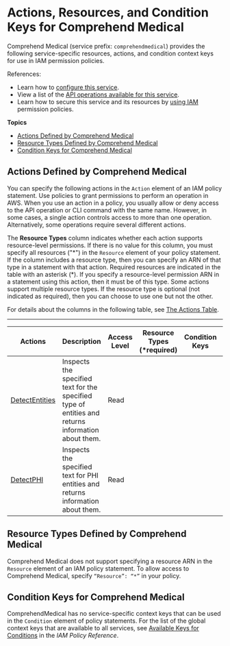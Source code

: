 # Actions, Resources, and Condition Keys for Comprehend Medical<a name="list_comprehendmedical"></a>

Comprehend Medical \(service prefix: `comprehendmedical`\) provides the following service\-specific resources, actions, and condition context keys for use in IAM permission policies\.

References:
+ Learn how to [configure this service](https://docs.aws.amazon.com/comprehend/latest/dg/)\.
+ View a list of the [API operations available for this service](https://docs.aws.amazon.com/comprehend/latest/dg/)\.
+ Learn how to secure this service and its resources by [using IAM](https://docs.aws.amazon.com/comprehend/latest/dg/auth-and-access-control.html) permission policies\.

**Topics**
+ [Actions Defined by Comprehend Medical](#comprehendmedical-actions-as-permissions)
+ [Resource Types Defined by Comprehend Medical](#comprehendmedical-resources-for-iam-policies)
+ [Condition Keys for Comprehend Medical](#comprehendmedical-policy-keys)

## Actions Defined by Comprehend Medical<a name="comprehendmedical-actions-as-permissions"></a>

You can specify the following actions in the `Action` element of an IAM policy statement\. Use policies to grant permissions to perform an operation in AWS\. When you use an action in a policy, you usually allow or deny access to the API operation or CLI command with the same name\. However, in some cases, a single action controls access to more than one operation\. Alternatively, some operations require several different actions\.

The **Resource Types** column indicates whether each action supports resource\-level permissions\. If there is no value for this column, you must specify all resources \("\*"\) in the `Resource` element of your policy statement\. If the column includes a resource type, then you can specify an ARN of that type in a statement with that action\. Required resources are indicated in the table with an asterisk \(\*\)\. If you specify a resource\-level permission ARN in a statement using this action, then it must be of this type\. Some actions support multiple resource types\. If the resource type is optional \(not indicated as required\), then you can choose to use one but not the other\.

For details about the columns in the following table, see [The Actions Table](reference_policies_actions-resources-contextkeys.md#actions_table)\.


****  

| Actions | Description | Access Level | Resource Types \(\*required\) | Condition Keys | Dependent Actions | 
| --- | --- | --- | --- | --- | --- | 
|   [ DetectEntities ](https://docs.aws.amazon.com/comprehend/latest/dg/API_hera_DetectEntities.html)  | Inspects the specified text for the specified type of entities and returns information about them\. | Read |  |  |  | 
|   [ DetectPHI ](https://docs.aws.amazon.com/comprehend/latest/dg/API_hera_DetectPHI.html)  | Inspects the specified text for PHI entities and returns information about them\. | Read |  |  |  | 

## Resource Types Defined by Comprehend Medical<a name="comprehendmedical-resources-for-iam-policies"></a>

Comprehend Medical does not support specifying a resource ARN in the `Resource` element of an IAM policy statement\. To allow access to Comprehend Medical, specify `“Resource”: “*”` in your policy\.

## Condition Keys for Comprehend Medical<a name="comprehendmedical-policy-keys"></a>

ComprehendMedical has no service\-specific context keys that can be used in the `Condition` element of policy statements\. For the list of the global context keys that are available to all services, see [Available Keys for Conditions](reference_policies_condition-keys.html#AvailableKeys) in the *IAM Policy Reference*\.